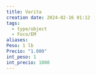```yaml
---
title: Varita
creation date: 2024-02-16 01:12
tags:
  - type/object
  - Foco/EM
aliases: 
Peso: 1 lb
Precio: "1.000"
int_peso: 1
int_precio: 1000
---
```


